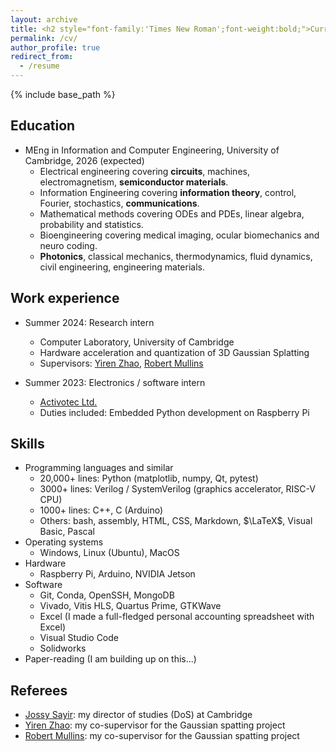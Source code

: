 ```yaml
---
layout: archive
title: <h2 style="font-family:'Times New Roman';font-weight:bold;">Curriculum Vitae Henrici</h2>
permalink: /cv/
author_profile: true
redirect_from:
  - /resume
---
```


{% include base_path %}

## Education

* MEng in Information and Computer Engineering, University of Cambridge, 2026 (expected)
  * Electrical engineering covering **circuits**, machines, electromagnetism, **semiconductor materials**.
  * Information Engineering covering **information theory**, control, Fourier, stochastics, **communications**.
  * Mathematical methods covering ODEs and PDEs, linear algebra, probability and statistics.
  * Bioengineering covering medical imaging, ocular biomechanics and neuro coding.
  * **Photonics**, classical mechanics, thermodynamics, fluid dynamics, civil engineering, engineering materials.

## Work experience

* Summer 2024: Research intern
  * Computer Laboratory, University of Cambridge
  * Hardware acceleration and quantization of 3D Gaussian Splatting
  * Supervisors: [Yiren Zhao](https://aaron-zhao123.github.io/), [Robert Mullins](https://www.cl.cam.ac.uk/~rdm34/)

* Summer 2023: Electronics / software intern
  * [Activotec Ltd.](https://activotec.com/)
  * Duties included: Embedded Python development on Raspberry Pi
  
## Skills

* Programming languages and similar
  * 20,000+ lines: Python (matplotlib, numpy, Qt, pytest)
  * 3000+ lines: Verilog / SystemVerilog (graphics accelerator, RISC-V CPU)
  * 1000+ lines: C++, C (Arduino)
  * Others: bash, assembly, HTML, CSS, Markdown, $\LaTeX$, Visual Basic, Pascal
* Operating systems
  * Windows, Linux (Ubuntu), MacOS
* Hardware
  * Raspberry Pi, Arduino, NVIDIA Jetson
* Software
  * Git, Conda, OpenSSH, MongoDB
  * Vivado, Vitis HLS, Quartus Prime, GTKWave
  * Excel (I made a full-fledged personal accounting spreadsheet with Excel)
  * Visual Studio Code
  * Solidworks
* Paper-reading (I am building up on this...)

## Referees

* [Jossy Sayir](https://sigproc.eng.cam.ac.uk/Main/JS851): my director of studies (DoS) at Cambridge
* [Yiren Zhao](https://aaron-zhao123.github.io/): my co-supervisor for the Gaussian spatting project
* [Robert Mullins](https://www.cl.cam.ac.uk/~rdm34/): my co-supervisor for the Gaussian spatting project

<!-- ## Publications

  <ul>{% for post in site.publications reversed %}
    {% include archive-single-cv.html %}
  {% endfor %}</ul>
  
## Talks

  <ul>{% for post in site.talks reversed %}
    {% include archive-single-talk-cv.html  %}
  {% endfor %}</ul>
  
## Teaching

  <ul>{% for post in site.teaching reversed %}
    {% include archive-single-cv.html %}
  {% endfor %}</ul>
  
## Service and leadership

* Currently signed in to 43 different slack teams -->
